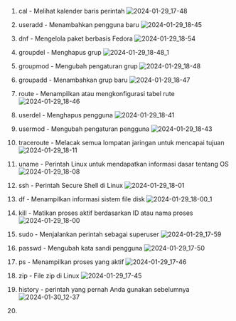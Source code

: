 1. cal - Melihat kalender baris perintah
![2024-01-29_17-48](https://github.com/Mugnitk/Laporan-Tugas-2-Prak-SO/assets/126656674/6857144e-6571-44f2-b748-7c131701b864)

2. useradd - Menambahkan pengguna baru
![2024-01-29_18-45](https://github.com/Mugnitk/Laporan-Tugas-2-Prak-SO/assets/126656674/b90507c1-7cea-4b16-8c0e-71c13ac7696c)

3. dnf - Mengelola paket berbasis Fedora
![2024-01-29_18-54](https://github.com/Mugnitk/Laporan-Tugas-2-Prak-SO/assets/126656674/b260e100-cf22-4495-895c-08a24199dc1a)

4. groupdel - Menghapus grup
![2024-01-29_18-48_1](https://github.com/Mugnitk/Laporan-Tugas-2-Prak-SO/assets/126656674/31dd2cf3-3fd8-40ce-b585-33b025e72965)

5. groupmod - Mengubah pengaturan grup
![2024-01-29_18-48](https://github.com/Mugnitk/Laporan-Tugas-2-Prak-SO/assets/126656674/4b7d1fb0-a6ea-4330-a240-53be78e77bff)

6. groupadd - Menambahkan grup baru
![2024-01-29_18-47](https://github.com/Mugnitk/Laporan-Tugas-2-Prak-SO/assets/126656674/3ad8a012-ac03-4227-969f-0da296f28961)

7. route - Menampilkan atau mengkonfigurasi tabel rute
![2024-01-29_18-46](https://github.com/Mugnitk/Laporan-Tugas-2-Prak-SO/assets/126656674/054455e2-2ce2-4f8b-a371-1e7d8780b2c8)

8. userdel - Menghapus pengguna
![2024-01-29_18-41](https://github.com/Mugnitk/Laporan-Tugas-2-Prak-SO/assets/126656674/2588f39e-fffb-4f7f-8de7-d234abd8a2ab)

9. usermod - Mengubah pengaturan pengguna
![2024-01-29_18-43](https://github.com/Mugnitk/Laporan-Tugas-2-Prak-SO/assets/126656674/7c0701dc-f94a-4931-9c5f-2710ecef3362)

10. traceroute - Melacak semua lompatan jaringan untuk mencapai tujuan
![2024-01-29_18-11](https://github.com/Mugnitk/Laporan-Tugas-2-Prak-SO/assets/126656674/4f02e6ab-a575-42f2-9528-0ce6b5bb4aff)

11. uname - Perintah Linux untuk mendapatkan informasi dasar tentang OS
![2024-01-29_18-08](https://github.com/Mugnitk/Laporan-Tugas-2-Prak-SO/assets/126656674/facb9f33-6298-487b-994a-b541b5f1a599)

12. ssh - Perintah Secure Shell di Linux
![2024-01-29_18-01](https://github.com/Mugnitk/Laporan-Tugas-2-Prak-SO/assets/126656674/153b60e6-936a-4939-bfaa-167d8fddc9eb)

13. df - Menampilkan informasi sistem file disk
![2024-01-29_18-00_1](https://github.com/Mugnitk/Laporan-Tugas-2-Prak-SO/assets/126656674/ab7c460e-e9af-4bdb-8102-ff62827a8d6d)

14. kill - Matikan proses aktif berdasarkan ID atau nama proses
![2024-01-29_18-00](https://github.com/Mugnitk/Laporan-Tugas-2-Prak-SO/assets/126656674/011ff713-a44e-4338-a649-70623e19e2c7)

15. sudo - Menjalankan perintah sebagai superuser
![2024-01-29_17-59](https://github.com/Mugnitk/Laporan-Tugas-2-Prak-SO/assets/126656674/32c69a96-dfb3-49db-8a21-15751bcfb854)

16. passwd - Mengubah kata sandi pengguna
![2024-01-29_17-50](https://github.com/Mugnitk/Laporan-Tugas-2-Prak-SO/assets/126656674/e2e069ab-fccb-4dd4-99c2-8cba40a3b88a)

17. ps - Menampilkan proses yang aktif
![2024-01-29_17-46](https://github.com/Mugnitk/Laporan-Tugas-2-Prak-SO/assets/126656674/7c80be17-d5c6-4006-9ab0-2c757a7ce8ef)

18. zip - File zip di Linux
![2024-01-29_17-45](https://github.com/Mugnitk/Laporan-Tugas-2-Prak-SO/assets/126656674/28c8a566-d3e5-472e-9337-3d63497b4126)

19. history - perintah yang pernah Anda gunakan sebelumnya
![2024-01-30_12-37](https://github.com/Mugnitk/Laporan-Tugas-2-Prak-SO/assets/126656674/4ebf9f95-982a-4782-8313-c1a956aa84ee)

20. 
















